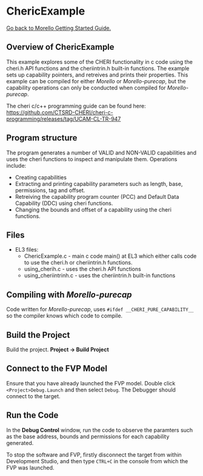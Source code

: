 # ChericExample

 [Go back to Morello Getting Started Guide.](./../../../../morello-getting-started.md)

## Overview of ChericExample

This example explores some of the CHERI functionality in c code using the cheri.h API functions and the cheriintrin.h built-in functions. The example sets up capability pointers, and retreives and prints their properties. This example can be compiled for either *Morello* or *Morello-purecap*, but the capability operations can only be conducted when compiled for *Morello-purecap*.

The cheri c/c++ programming guide can be found here: https://github.com/CTSRD-CHERI/cheri-c-programming/releases/tag/UCAM-CL-TR-947 

## Program structure

The program generates a number of VALID and NON-VALID capabilities and uses the cheri functions to inspect and manipulate them. Operations include:
* Creating capabilities
* Extracting and printing capability parameters such as length, base, permissions, tag and offset.
* Retreiving the capability program counter (PCC) and Default Data Capability (DDC) using cheri functions.
* Changing the bounds and offset of a capability using the cheri functions.


## Files

* EL3 files:    
    * ChericExample.c - main c code main() at EL3 which either calls code to use the cheri.h or cheriintrin.h functions.
    * using_cherih.c - uses the cheri.h API functions
    * using_cheriintrinh.c - uses the cheriintrin.h built-in functions


## Compiling with *Morello-purecap*

Code written for *Morello-purecap*, uses `#ifdef __CHERI_PURE_CAPABILITY__` so the compiler knows which code to compile.


## Build the Project

Build the project. **Project -> Build Project**

## Connect to the FVP Model
Ensure that you have already launched the FVP model. Double click `<Project>Debug.Launch` and then select `Debug`. The Debugger should connect to the target. 

## Run the Code
In the **Debug Control** window, run the code to observe the paramters such as the base address, bounds and permissions for each capability generated.


To stop the software and FVP, firstly disconnect the target from within Development Studio, and then type `CTRL+C` in the console from which the FVP was launched.